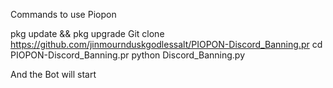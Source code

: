 Commands to use Piopon

pkg update && pkg upgrade
Git clone https://github.com/jinmournduskgodlessalt/PIOPON-Discord_Banning.pr
cd PIOPON-Discord_Banning.pr
python Discord_Banning.py

And the Bot will start
